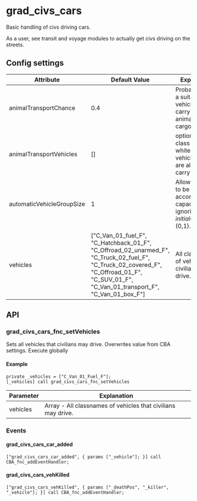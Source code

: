 # grad\_civs\_cars

Basic handling of civs driving cars. 

As a user, see transit and voyage modules to actually get civs driving on the streets.

## Config settings

Attribute                | Default Value | Explanation
-------------------------|---------------|------------------------------------------------------------------------------------------------------------------------------------------------
animalTransportChance    | 0.4           | Probability that a suitable vehicle will carry some animals as cargo.
animalTransportVehicles  | []            | optional list of class names whitelisting vehicles that are allowed to carry animals
automaticVehicleGroupSize| 1             | Allow vehicles to be filled according to capacity, ignoring *initialGroupSize* (0,1).
vehicles                 | ["C_Van_01_fuel_F", "C_Hatchback_01_F", "C_Offroad_02_unarmed_F", "C_Truck_02_fuel_F", "C_Truck_02_covered_F", "C_Offroad_01_F", "C_SUV_01_F", "C_Van_01_transport_F", "C_Van_01_box_F"]            | All classnames of vehicles that civilians may drive.

## API

### grad_civs_cars_fnc_setVehicles

Sets all vehicles that civilians may drive. Overwrites value from CBA settings. Execute globally

#### Example

```sqf
private _vehicles = ["C_Van_01_Fuel_F"];
[_vehicles] call grad_civs_cars_fnc_setVehicles
```

Parameter | Explanation
----------|-------------------------------------------------------------
vehicles  | Array - All classnames of vehicles that civilians may drive.


### Events

#### grad_civs_cars_car_added

```sqf 
["grad_civs_cars_car_added", { params ["_vehicle"]; }] call CBA_fnc_addEventHandler;
```


#### grad_civs_cars_vehKilled

```sqf 
["grad_civs_cars_vehKilled", { params ["_deathPos", "_killer", "_vehicle"]; }] call CBA_fnc_addEventHandler;
```
